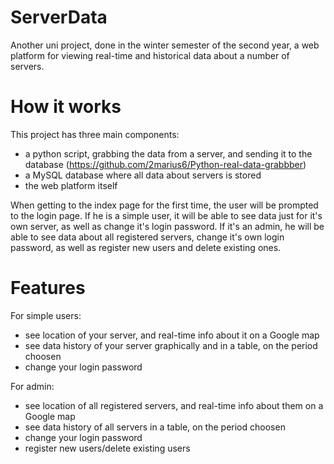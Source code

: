 # ServerData
 Another uni project, done in the winter semester of the second year, a web platform for viewing real-time and historical data about a number of servers.

# How it works
This project has three main components: 
- a python script, grabbing the data from a server, and sending it to the database (https://github.com/2marius6/Python-real-data-grabbber)
- a MySQL database where all data about servers is stored
- the web platform itself

When getting to the index page for the first time, the user will be prompted to the login page. If he is a simple user, it will be able to see data just for it's own server, as well as change it's login password. If it's an admin, he will be able to see data about all registered servers, change it's own login password, as well as register new users and delete existing ones.

# Features
For simple users:
- see location of your server, and real-time info about it on a Google map
- see data history of your server graphically and in a table, on the period choosen
- change your login password

For admin:
- see location of all registered servers, and real-time info about them on a Google map
- see data history of all servers in a table, on the period choosen
- change your login password
- register new users/delete existing users
